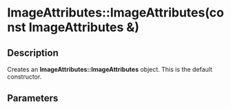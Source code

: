 # ImageAttributes::ImageAttributes(const ImageAttributes &)

## Description

Creates an **ImageAttributes::ImageAttributes** object. This is the default constructor.

## Parameters